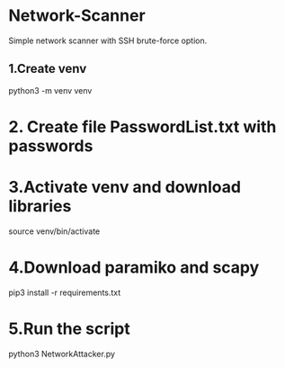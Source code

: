 # Network-Scanner
Simple network scanner with SSH brute-force option.

## 1.Create venv
python3 -m venv venv

# 2. Create file PasswordList.txt with passwords

# 3.Activate venv and download libraries
source venv/bin/activate

# 4.Download paramiko and scapy
pip3 install -r requirements.txt

# 5.Run the script
python3 NetworkAttacker.py
